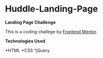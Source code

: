 # Huddle-Landing-Page
 
 **Landing Page Challenge**

This is a coding challege by [Frontend Mentor](https://www.frontendmentor.io).

**Technologies Used**

*HTML
*CSS
*jQuery


